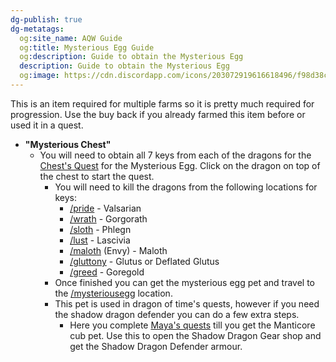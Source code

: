 ```yaml
---
dg-publish: true
dg-metatags:
  og:site_name: AQW Guide
  og:title: Mysterious Egg Guide
  og:description: Guide to obtain the Mysterious Egg
  description: Guide to obtain the Mysterious Egg
  og:image: https://cdn.discordapp.com/icons/203072919616618496/f98d38c50b06972678eaaa1aa2c0cedf.png
---
```

This is an item required for multiple farms so it is pretty much required for progression. Use the buy back if you already farmed this item before or used it in a quest.


- **"Mysterious Chest"**
	- You will need to obtain all 7 keys from each of the dragons for the [Chest's Quest](http://aqwwiki.wikidot.com/the-chest-s-quest) for the Mysterious Egg. Click on the dragon on top of the chest to start the quest.
		- You will need to kill the dragons from the following locations for keys:
			- [/pride](http://aqwwiki.wikidot.com/pride) - Valsarian
			- [/wrath](http://aqwwiki.wikidot.com/wrath-location) - Gorgorath
			- [/sloth](http://aqwwiki.wikidot.com/sloth) - Phlegn
			- [/lust](http://aqwwiki.wikidot.com/lust) - Lascivia
			- [/maloth](http://aqwwiki.wikidot.com/maloth-location) (Envy) - Maloth
			- [/gluttony](http://aqwwiki.wikidot.com/gluttony-location) - Glutus or Deflated Glutus
			- [/greed](http://aqwwiki.wikidot.com/greed) - Goregold
		- Once finished you can get the mysterious egg pet and travel to the [/mysteriousegg](http://aqwwiki.wikidot.com/mysterious-egg-location) location.
		- This pet is used in dragon of time's quests, however if you need the shadow dragon defender you can do a few extra steps.
			- Here you complete [Maya's quests](http://aqwwiki.wikidot.com/loremaster-maya-s-quests#14) till you get the Manticore cub pet. Use this to open the Shadow Dragon Gear shop and get the Shadow Dragon Defender armour.